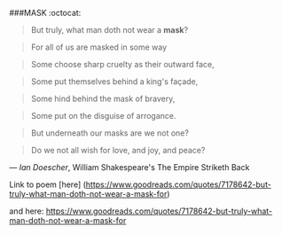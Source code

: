 ###MASK :octocat:

> But truly, what man doth not wear a **mask**? 

> For all of us are masked in some way

> Some choose sharp cruelty as their outward face,

> Some put themselves behind a king's façade,

> Some hind behind the mask of bravery,

> Some put on the disguise of arrogance.

> But underneath our masks are we not one?

> Do we not all wish for love, and joy, and peace?

― *Ian Doescher*, William Shakespeare's The Empire Striketh Back

Link to poem [here] (https://www.goodreads.com/quotes/7178642-but-truly-what-man-doth-not-wear-a-mask-for)

and here: https://www.goodreads.com/quotes/7178642-but-truly-what-man-doth-not-wear-a-mask-for
